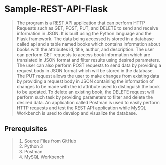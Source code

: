# Sample-REST-API-Flask
>The program is a REST API application that can perform HTTP Requests such as GET, POST, PUT, and DELETE to send and receive information in JSON. It is built using the Python language and the Flask framework. The data being accessed is stored in a database called api and a table named books which contains information about books with the attributes id, title, author, and description. The user can perform GET requests to access book information which are translated in JSON format and filter results using desired parameters. The user can also perform POST requests to send data by providing a request body in JSON format which will be stored in the database. The PUT request allows the user to make changes from existing data by providing a request body in JSON containing the information of changes to be made with the id attribute used to distinguish the book to be updated. To delete an existing book, the DELETE request will perform such task by providing parameters to filter and delete the desired data. An application called Postman is used to easily perform HTTP requests and test the REST API application while MySQL Workbench is used to develop and visualize the database.
## Prerequisites
>1. Source Files from GitHub
>2.	Python 3
>3.	Postman
>4.	MySQL Workbench

